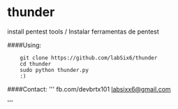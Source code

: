 # thunder
install pentest tools / Instalar ferramentas de pentest

####Using:
```
    git clone https://github.com/labSix6/thunder
    cd thunder
    sudo python thunder.py
    :)
```
####Contact:
'''
    fb.com/devbrtx101
    labsixx6@gmail.com

'''

